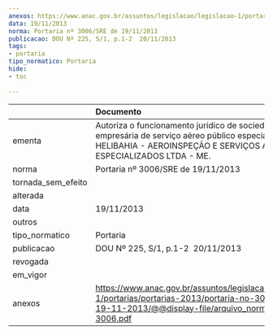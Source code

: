 ```yaml
---
anexos: https://www.anac.gov.br/assuntos/legislacao/legislacao-1/portarias/portarias-2013/portaria-no-3006-sre-de-19-11-2013/@@display-file/arquivo_norma/PA2013-3006.pdf
data: 19/11/2013
norma: Portaria nº 3006/SRE de 19/11/2013
publicacao: DOU Nº 225, S/1, p.1-2  20/11/2013
tags:
- portaria
tipo_normatico: Portaria
hide: 
- toc 
 
---
```


|                    | Documento                                                                                                                                                               |
|:-------------------|:------------------------------------------------------------------------------------------------------------------------------------------------------------------------|
| ementa             | Autoriza o funcionamento jurídico de sociedade empresária de serviço aéreo público especializado - HELIBAHIA - AEROINSPEÇÃO E SERVIÇOS AÉREOS ESPECIALIZADOS LTDA - ME. |
| norma              | Portaria nº 3006/SRE de 19/11/2013                                                                                                                                      |
| tornada_sem_efeito |                                                                                                                                                                         |
| alterada           |                                                                                                                                                                         |
| data               | 19/11/2013                                                                                                                                                              |
| outros             |                                                                                                                                                                         |
| tipo_normatico     | Portaria                                                                                                                                                                |
| publicacao         | DOU Nº 225, S/1, p.1-2  20/11/2013                                                                                                                                      |
| revogada           |                                                                                                                                                                         |
| em_vigor           |                                                                                                                                                                         |
| anexos             | https://www.anac.gov.br/assuntos/legislacao/legislacao-1/portarias/portarias-2013/portaria-no-3006-sre-de-19-11-2013/@@display-file/arquivo_norma/PA2013-3006.pdf       |